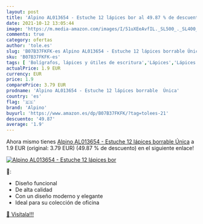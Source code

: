 ```yaml
---
layout: post
title: 'Alpino AL013654 - Estuche 12 lápices bor al 49.87 % de descuento'
date: 2021-10-12 13:05:44
image: 'https://m.media-amazon.com/images/I/51uXEeAvfIL._SL500_._SL400_.jpg'
comments: true
category: ofertas
author: 'tole.es'
slug: 'B07B37FKFK-es Alpino AL013654 - Estuche 12 lápices borrable Única'
sku: 'B07B37FKFK-es'
tags: [ 'Bolígrafos, lápices y útiles de escritura','Lápices','Lápices de colores para adultos','Oficina y papelería','alpino','lápices', ]
actualPrice: 1.9 EUR
currency: EUR
price: 1.9
comparePrice: 3.79 EUR
prodname: 'Alpino AL013654 - Estuche 12 lápices borrable  Única'
country: 'es'
flag: '🇪🇸'
brand: 'Alpino'
buyurl: 'https://www.amazon.es/dp/B07B37FKFK/?tag=tolees-21'
descuento: '49.87'
average: '1.9'
---
```


Ahora mismo tienes [Alpino AL013654 - Estuche 12 lápices borrable  Única](https://www.amazon.es/dp/B07B37FKFK/?tag=tolees-21) a 1.9 EUR (original: 3.79 EUR) (49.87 %  de descuento) en el siguiente enlace!

[![Alpino AL013654 - Estuche 12 lápices bor](https://m.media-amazon.com/images/I/51uXEeAvfIL._SL500_._SL400_.jpg)](https://www.amazon.es/dp/B07B37FKFK/?tag=tolees-21)

🔎:

- Diseño funcional
- De alta calidad
- Con un diseño moderno y elegante
- Ideal para su colección de oficina

[🛒 Visítala!!!](https://www.amazon.es/dp/B07B37FKFK/?tag=tolees-21)
